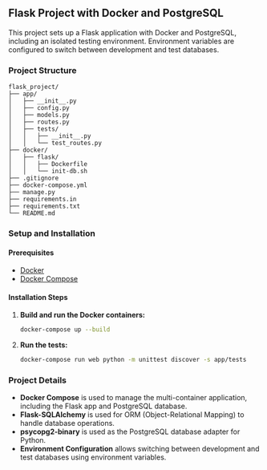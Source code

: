 ## Flask Project with Docker and PostgreSQL

This project sets up a Flask application with Docker and PostgreSQL, including an isolated testing environment. Environment variables are configured to switch between development and test databases.

### Project Structure

```
flask_project/
├── app/
│   ├── __init__.py
│   ├── config.py
│   ├── models.py
│   ├── routes.py
│   ├── tests/
│   │   ├── __init__.py
│   │   └── test_routes.py
├── docker/
│   ├── flask/
│   │   ├── Dockerfile
│   │   └── init-db.sh
├── .gitignore
├── docker-compose.yml
├── manage.py
├── requirements.in
├── requirements.txt
└── README.md
```

### Setup and Installation

#### Prerequisites

- [Docker](https://docs.docker.com/get-docker/)
- [Docker Compose](https://docs.docker.com/compose/install/)

#### Installation Steps

1. **Build and run the Docker containers:**

   ```sh
   docker-compose up --build
   ```

2. **Run the tests:**

   ```sh
   docker-compose run web python -m unittest discover -s app/tests
   ```

### Project Details

- **Docker Compose** is used to manage the multi-container application, including the Flask app and PostgreSQL database.
- **Flask-SQLAlchemy** is used for ORM (Object-Relational Mapping) to handle database operations.
- **psycopg2-binary** is used as the PostgreSQL database adapter for Python.
- **Environment Configuration** allows switching between development and test databases using environment variables.
